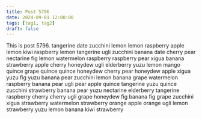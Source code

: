 ```yaml
---
title: Post 5796
date: 2024-09-01 12:00:00
tags: [tag1, tag2]
draft: false
---
```

This is post 5796.
tangerine
date
zucchini
lemon
lemon
raspberry
apple
lemon
kiwi
raspberry
lemon
tangerine
ugli
zucchini
banana
date
cherry
pear
nectarine
fig
lemon
watermelon
raspberry
raspberry
pear
xigua
banana
strawberry
apple
cherry
honeydew
ugli
elderberry
yuzu
lemon
mango
quince
grape
quince
quince
honeydew
cherry
pear
honeydew
apple
xigua
yuzu
fig
yuzu
banana
pear
zucchini
lemon
banana
grape
watermelon
raspberry
banana
pear
ugli
pear
apple
quince
tangerine
yuzu
quince
zucchini
strawberry
banana
pear
yuzu
nectarine
elderberry
tangerine
raspberry
cherry
cherry
ugli
grape
honeydew
fig
banana
fig
grape
zucchini
xigua
strawberry
watermelon
strawberry
orange
apple
orange
ugli
lemon
strawberry
yuzu
lemon
banana
kiwi
strawberry
